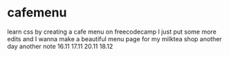 # cafemenu
learn css by creating a cafe menu on freecodecamp
I just put some more edits
and I wanna make a beautiful menu page for my milktea shop
another day another note
16.11
17.11
20.11
18.12
